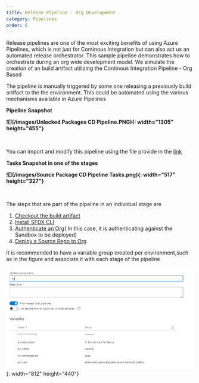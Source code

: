 ```yaml
---
title: Release Pipeline - Org Development
category: Pipelines
order: 6
---
```


Release pipelines are one of the most exciting benefits of using Azure Pipelines, which is not just for Continous Integration but can also act us an automated release orchestrator. This sample pipeline demonstrates how to orchestrate during an org wide development model. We simulate the creation of an build artifact utilizing the Continous Integration Pipeline - Org Based

The pipeline is manually triggered by some one releasing a previously build artifact to the the environment. This could be automated using the various mechanisms available in Azure Pipelines

**Pipeline Snapshot**

**![](/images/Unlocked Packages CD Pipeline.PNG){: width="1305" height="455"}**

&nbsp;

You can import and modify this pipeline using the file provide in the [link](https://raw.githubusercontent.com/azlamsalam/sfpowerscripts/master/SamplePipelines/sfpowerscripts-sample-pipelines/ReleaseDefinitions/Source%20Package%20Deployment%20Pipeline%20using%20sfpowerscripts.json)

**Tasks Snapshot in one of the stages**

**![](/images/Source Package CD Pipeline Tasks.png){: width="517" height="327"}**

&nbsp;

The steps that are part of the pipeline in an individual stage are

1. [Checkout the build artifact](/Tasks/Deployment-Tasks/Checkout%20a%20build%20artifact/)
2. [Install SFDX CLI](/Tasks/Common-Utility-Tasks/Install%20SFDX%20CLI/)
3. [Authenticate an Org](/Tasks/Common-Utility-Tasks/Authenticate%20an%20Org/)( In this case, it is authenticating against the Sandbox to be deployed)
4. [Deploy a&nbsp;Source Repo to Org](/Tasks/Deployment-Tasks/Deploy%20Source%20to%20Org/)

It is recommended to have a variable group created per environment,such as in the figure and associate it with each stage of the pipeline

![](/images/variable_group_for_envs.png){: width="812" height="440"}
